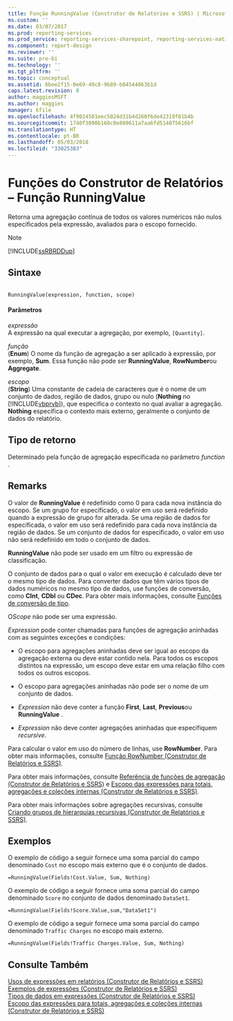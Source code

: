 ```yaml
---
title: Função RunningValue (Construtor de Relatórios e SSRS) | Microsoft Docs
ms.custom: ''
ms.date: 03/07/2017
ms.prod: reporting-services
ms.prod_service: reporting-services-sharepoint, reporting-services-native
ms.component: report-design
ms.reviewer: ''
ms.suite: pro-bi
ms.technology: ''
ms.tgt_pltfrm: ''
ms.topic: conceptual
ms.assetid: 6bee2f15-0e69-49c8-9689-b04544063b1d
caps.latest.revision: 8
author: maggiesMSFT
ms.author: maggies
manager: kfile
ms.openlocfilehash: 4f9024501eec5024d31b4d260f6de42319f61b4b
ms.sourcegitcommit: 1740f3090b168c0e809611a7aa6fd514075616bf
ms.translationtype: HT
ms.contentlocale: pt-BR
ms.lasthandoff: 05/03/2018
ms.locfileid: "33025383"
---
```

# <a name="report-builder-functions---runningvalue-function"></a>Funções do Construtor de Relatórios – Função RunningValue
  Retorna uma agregação contínua de todos os valores numéricos não nulos especificados pela expressão, avaliados para o escopo fornecido.  
  
> [!NOTE]  
>  [!INCLUDE[ssRBRDDup](../../includes/ssrbrddup-md.md)]  
  
## <a name="syntax"></a>Sintaxe  
  
```  
  
RunningValue(expression, function, scope)  
```  
  
#### <a name="parameters"></a>Parâmetros  
 *expressão*  
 A expressão na qual executar a agregação, por exemplo, `[Quantity]`.  
  
 *função*  
 (**Enum**) O nome da função de agregação a ser aplicado à expressão, por exemplo, **Sum**. Essa função não pode ser **RunningValue**, **RowNumber**ou **Aggregate**.  
  
 *escopo*  
 (**String**) Uma constante de cadeia de caracteres que é o nome de um conjunto de dados, região de dados, grupo ou nulo (**Nothing** no [!INCLUDE[vbprvb](../../includes/vbprvb-md.md)]), que especifica o contexto no qual avaliar a agregação. **Nothing** especifica o contexto mais externo, geralmente o conjunto de dados do relatório.  
  
## <a name="return-type"></a>Tipo de retorno  
 Determinado pela função de agregação especificada no parâmetro *function* .  
  
## <a name="remarks"></a>Remarks  
 O valor de **RunningValue** é redefinido como 0 para cada nova instância do escopo. Se um grupo for especificado, o valor em uso será redefinido quando a expressão de grupo for alterada. Se uma região de dados for especificada, o valor em uso será redefinido para cada nova instância da região de dados. Se um conjunto de dados for especificado, o valor em uso não será redefinido em todo o conjunto de dados.  
  
 **RunningValue** não pode ser usado em um filtro ou expressão de classificação.  
  
 O conjunto de dados para o qual o valor em execução é calculado deve ter o mesmo tipo de dados. Para converter dados que têm vários tipos de dados numéricos no mesmo tipo de dados, use funções de conversão, como **CInt**, **CDbl** ou **CDec**. Para obter mais informações, consulte [Funções de conversão de tipo](http://go.microsoft.com/fwlink/?LinkId=96142).  
  
 O*Scope* não pode ser uma expressão.  
  
 *Expression* pode conter chamadas para funções de agregação aninhadas com as seguintes exceções e condições:  
  
-   O escopo para agregações aninhadas deve ser igual ao escopo da agregação externa ou deve estar contido nela. Para todos os escopos distintos na expressão, um escopo deve estar em uma relação filho com todos os outros escopos.  
  
-   O escopo para agregações aninhadas não pode ser o nome de um conjunto de dados.  
  
-   *Expression* não deve conter a função **First**, **Last**, **Previous**ou **RunningValue** .  
  
-   *Expression* não deve conter agregações aninhadas que especifiquem *recursive*.  
  
 Para calcular o valor em uso do número de linhas, use **RowNumber**. Para obter mais informações, consulte [Função RowNumber &#40;Construtor de Relatórios e SSRS&#41;](../../reporting-services/report-design/report-builder-functions-rownumber-function.md).  
  
 Para obter mais informações, consulte [Referência de funções de agregação &#40;Construtor de Relatórios e SSRS&#41;](../../reporting-services/report-design/report-builder-functions-aggregate-functions-reference.md) e [Escopo das expressões para totais, agregações e coleções internas &#40;Construtor de Relatórios e SSRS&#41;](../../reporting-services/report-design/expression-scope-for-totals-aggregates-and-built-in-collections.md).  
  
 Para obter mais informações sobre agregações recursivas, consulte [Criando grupos de hierarquias recursivas &#40;Construtor de Relatórios e SSRS&#41;](../../reporting-services/report-design/creating-recursive-hierarchy-groups-report-builder-and-ssrs.md).  
  
## <a name="examples"></a>Exemplos  
 O exemplo de código a seguir fornece uma soma parcial do campo denominado `Cost` no escopo mais externo que é o conjunto de dados.  
  
```  
=RunningValue(Fields!Cost.Value, Sum, Nothing)  
```  
  
 O exemplo de código a seguir fornece uma soma parcial do campo denominado `Score` no conjunto de dados denominado `DataSet1`.  
  
```  
=RunningValue(Fields!Score.Value,sum,"DataSet1")  
```  
  
 O exemplo de código a seguir fornece uma soma parcial do campo denominado `Traffic Charges` no escopo mais externo.  
  
```  
=RunningValue(Fields!Traffic Charges.Value, Sum, Nothing)  
```  
  
## <a name="see-also"></a>Consulte Também  
 [Usos de expressões em relatórios &#40;Construtor de Relatórios e SSRS&#41;](../../reporting-services/report-design/expression-uses-in-reports-report-builder-and-ssrs.md)   
 [Exemplos de expressões &#40;Construtor de Relatórios e SSRS&#41;](../../reporting-services/report-design/expression-examples-report-builder-and-ssrs.md)   
 [Tipos de dados em expressões &#40;Construtor de Relatórios e SSRS&#41;](../../reporting-services/report-design/data-types-in-expressions-report-builder-and-ssrs.md)   
 [Escopo das expressões para totais, agregações e coleções internas &#40;Construtor de Relatórios e SSRS&#41;](../../reporting-services/report-design/expression-scope-for-totals-aggregates-and-built-in-collections.md)  
  
  
